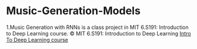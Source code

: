 # Music-Generation-Models

1.Music Generation with RNNs is a class project in MIT 6.S191: Introduction to Deep Learning course.
© MIT 6.S191: Introduction to Deep Learning [Intro To Deep Learning course](http://introtodeeplearning.com)
